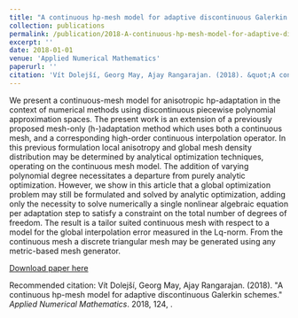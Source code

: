```yaml
---
title: "A continuous hp-mesh model for adaptive discontinuous Galerkin schemes"
collection: publications
permalink: /publication/2018-A-continuous-hp-mesh-model-for-adaptive-discontinuous-Galerkin-schemes
excerpt: ''
date: 2018-01-01
venue: 'Applied Numerical Mathematics'
paperurl: ''
citation: 'Vít Dolejší, Georg May, Ajay Rangarajan. (2018). &quot;A continuous hp-mesh model for adaptive discontinuous Galerkin schemes.&quot; <i>Applied Numerical Mathematics</i>. 2018, 124, .'
---
```

We present a continuous-mesh model for anisotropic hp-adaptation in the context of numerical methods using discontinuous piecewise polynomial approximation spaces. The present work is an extension of a previously proposed mesh-only (h-)adaptation method which uses both a continuous mesh, and a corresponding high-order continuous interpolation operator. In this previous formulation local anisotropy and global mesh density distribution may be determined by analytical optimization techniques, operating on the continuous mesh model. The addition of varying polynomial degree necessitates a departure from purely analytic optimization. However, we show in this article that a global optimization problem may still be formulated and solved by analytic optimization, adding only the necessity to solve numerically a single nonlinear algebraic equation per adaptation step to satisfy a constraint on the total number of degrees of freedom. The result is a tailor suited continuous mesh with respect to a model for the global interpolation error measured in the Lq-norm. From the continuous mesh a discrete triangular mesh may be generated using any metric-based mesh generator.

[Download paper here](https://www.sciencedirect.com/science/article/pii/S016892741730209X)

Recommended citation: Vít Dolejší, Georg May, Ajay Rangarajan. (2018). &quot;A continuous hp-mesh model for adaptive discontinuous Galerkin schemes.&quot; <i>Applied Numerical Mathematics</i>. 2018, 124, .